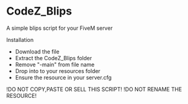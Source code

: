# CodeZ_Blips
A simple blips script for your FiveM server 

Installation
- Download the file
- Extract the CodeZ_Blips folder
- Remove "-main" from file name
- Drop into to your resources folder
- Ensure the resource in your server.cfg

!DO NOT COPY,PASTE OR SELL THIS SCRIPT!
!DO NOT RENAME THE RESOURCE!
